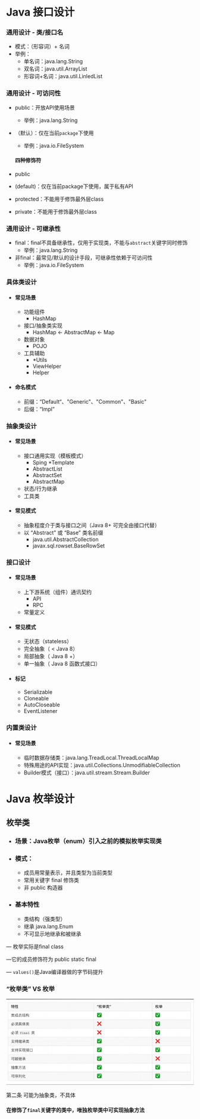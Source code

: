 # Java 接口设计

### 通用设计 - 类/接口名

- 模式：（形容词）+ 名词
- 举例：
  - 单名词：java.lang.String
  - 双名词：java.util.ArrayList
  - 形容词+名词：java.util.LinledList



### 通用设计 - 可访问性

- public：开放API使用场景

  - 举例：java.lang.String

- （默认）：仅在当前`package`下使用

  - 举例：java.io.FileSystem

  #### 四种修饰符

- public

- (default)：仅在当前package下使用，属于私有API

- protected：不能用于修饰最外层class

- private：不能用于修饰最外层class



### 通用设计 - 可继承性

- final：final不具备继承性，仅用于实现类，不能与`abstract`关键字同时修饰
  - 举例：java.lang.String
- 非final：最常见/默认的设计手段，可继承性依赖于可访问性
  - 举例：java.io.FileSystem



### 具体类设计

- #### 常见场景

  - 功能组件
    - HashMap
  - 接口/抽象类实现
    - HashMap <- AbstractMap <- Map
  - 数据对象
    - POJO
  - 工具辅助
    - *Utils
    - ViewHelper
    - Helper

- #### 命名模式

  - 前缀：“Default“、"Generic"、"Common"、"Basic"
  - 后缀：“Impl”



### 抽象类设计

- #### 常见场景

  - 接口通用实现（模板模式）
    - Sping *Template
    - AbstractList
    - AbstractSet
    - AbstractMap
  - 状态/行为继承
  - 工具类

- #### 常见模式

  - 抽象程度介于类与接口之间（Java 8+ 可完全由接口代替）
  - 以 “Abstract” 或 “Base” 类名前缀
    - java.util.AbstractCollection
    - javax.sql.rowset.BaseRowSet



### 接口设计

- #### 常见场景

  - 上下游系统（组件）通讯契约
    - API
    - RPC
  - 常量定义

- #### 常见模式

  - 无状态（stateless）
  - 完全抽象（ < Java 8）
  - 局部抽象（ Java 8 +）
  - 单一抽象（ Java 8 函数式接口）
  
- #### 标记

  - Serializable
  - Cloneable
  - AutoCloseable
  - EventListener



### 内置类设计

- #### 常见场景

  - 临时数据存储类：java.lang.TreadLocal.ThreadLocalMap
  - 特殊用途的API实现：java.util.Collections.UnmodifiableCollection
  - Builder模式（接口）：java.util.stream.Stream.Builder







# Java 枚举设计

## 枚举类

- ### 场景：Java枚举（enum）引入之前的模拟枚举实现类

- ### 模式：

  - 成员用常量表示，并且类型为当前类型
  - 常用关键字 final 修饰类
  - 非 public 构造器

- ### 基本特性

  - 类结构（强类型）
  - 继承 java.lang.Enum
  - 不可显示地继承和被继承



— 枚举实际是final class 

—它的成员修饰符为 public static final

— `values()`是Java编译器做的字节码提升



### “枚举类” VS 枚举

![image-20201003145524043](../images/image-20201003145524043.png)

第二条 可能为抽象类，不具体



#### 在修饰了`final`关键字的类中，唯独枚举类中可实现抽象方法

















